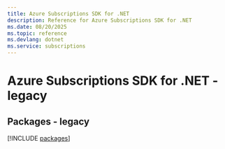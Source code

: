 ```yaml
---
title: Azure Subscriptions SDK for .NET
description: Reference for Azure Subscriptions SDK for .NET
ms.date: 08/20/2025
ms.topic: reference
ms.devlang: dotnet
ms.service: subscriptions
---
```

# Azure Subscriptions SDK for .NET - legacy
## Packages - legacy
[!INCLUDE [packages](subscriptions-index.md)]